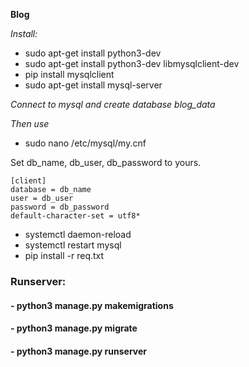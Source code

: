 **Blog**

*Install:*


- sudo apt-get install python3-dev
- sudo apt-get install python3-dev libmysqlclient-dev
- pip install mysqlclient
- sudo apt-get install mysql-server

*Connect to mysql and create database blog_data*

*Then use*


- sudo nano /etc/mysql/my.cnf

Set db_name, db_user, db_password to yours.

```
[client]
database = db_name
user = db_user
password = db_password
default-character-set = utf8*
```

- systemctl daemon-reload
- systemctl restart mysql
- pip install -r req.txt


### Runserver:
#### - python3 manage.py makemigrations
#### - python3 manage.py migrate
#### - python3 manage.py runserver